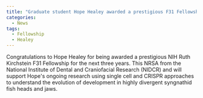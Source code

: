 ```yaml
---
title: "Graduate student Hope Healey awarded a prestigious F31 Fellowship"
categories:
  - News
tags:
  - Fellowship
  - Healey
---
```


Congratulations to Hope Healey for being awarded a prestigious NIH Ruth Kirchstein F31 Fellowship for the next three years. This NRSA from the National Institute of Dental and Craniofacial Research (NIDCR) and will support Hope's ongoing research using single cell and CRISPR approaches to understand the evolution of development in highly divergent syngnathid fish heads and jaws. 